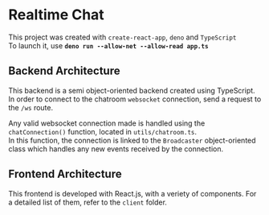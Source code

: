 # Realtime Chat

This project was created with `create-react-app`, `deno` and `TypeScript`<br />
To launch it, use **`deno run --allow-net --allow-read app.ts`**

## Backend Architecture

This backend is a semi object-oriented backend created using TypeScript.<br />
In order to connect to the chatroom `websocket` connection, send a request to the `/ws` route.<br />

Any valid websocket connection made is handled using the `chatConnection()` function, located in `utils/chatroom.ts`.<br />
In this function, the connection is linked to the `Broadcaster` object-oriented class which handles any new events received by the connection.

## Frontend Architecture

This frontend is developed with React.js, with a veriety of components. For a detailed list of them, refer to the `client` folder.
